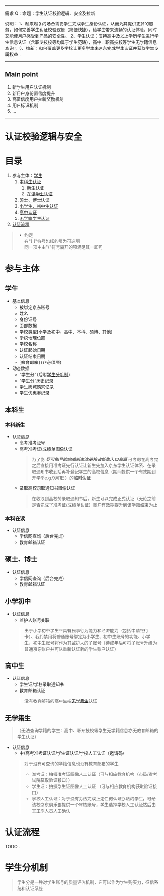 ***
需求
Q：命题：学生认证校验逻辑、安全及拉新

说明：
1、越来越多的场合需要学生完成学生身份认证，从而为其提供更好的服务，如何完善学生认证校验逻辑（简便快捷），给学生带来流畅的认证体验，同时又能使用户感受到产品的安全性。
2、学生认证：支持高中及以上学历学生进行学生信息认证（含职专技校等均属于学生范畴），高中、职高技校等学生无学籍信息查询；
3、拉新：如何覆盖更多学校让更多学生来京东完成学生认证并获取学生专属权益；
***
## Main point
  1. 新学生用户认证机制
  2. 新用户身份置信度提升
  3. 高置信度用户拉新奖励机制
  4. 用户标识机制
  5. ...
***

# 认证校验逻辑与安全
# 目录
1. 参与主体：[学生](##学生)
    1. [本科生认证](##本科生)
        1. [新生认证](###本科新生)
        2. [在读学生认证](###本科在读)
    2. [硕士、博士认证](##硕士、博士)
    3. [小学生、初中生认证](##小学初中)
    4. [高中认证](##高中生)
    5. [无学籍学生认证](##无学籍生)
2. [认证流程](#认证流程)
> - 约定 \
> 有"[ ]"符号包括的项为可选项 \
> 同一项中由"/"符号隔开的项满足其一即可
# 参与主体
## 学生
- 基本信息
    - 被绑定京东账号 
    - 姓名
    - 身份证号
    - 面部数据
    - 学校类型[小学及初中、高中、本科、硕博、其他]
    - 学校地理位置
    - 学校名称
    - 认证起始日期
    - 认证结束日期
    - [教育邮箱] (非必须项)
- 动态数据
    - ”学生分“（后附[学生分机制](#学生分机制)） 
    - ”学生分“历史记录
    - 学生商城购买记录
    - 学生优惠券记录
## 本科生
### 本科新生
- 认证信息
    - 高考准考证号
    - 高考准考证/成绩单图像认证
        >为了能 ***尽可能早的完成新生注册抢占新生入口资源*** 可考虑在高考完之后直接用准考证先行认证让新生先加入京东学生认证体系、在录取通知书收到后再补登记学生的高校信息（期间提供一个有效期到开学季e.g.9月1日）的**临时认证**
    - 录取高校录取通知书图像认证
        > 在收取到高校的录取通知书后，新生可以完成正式认证（无论之前是否完成了准考证/成绩单认证）账户有效期提升到该学籍结束为止
### 本科在读
- 认证信息
    - 学信网查询（后台完成）
    - 教育邮箱认证
## 硕士、博士
- 认证信息
    - 学信网查询（后台完成）
    - 教育邮箱认证
## 小学初中
- 认证信息
    - 监护人账号关联
  > 由于小学初中学生不具有民事行为能力和经济能力（包括申请银行卡）、我们禁用将普通账号绑定为小学生、初中生账号的功能、小学生、初中生账号将作为其监护人的子账号（待成年后可将子账号升级为普通京东账户并可以重新认证新的学生账户认证）
## 高中生
- 认证信息
    - 学生证/学校录取通知书
    - 教育邮箱认证
	> 没有教育邮箱的高中生按[无学籍生](###无学籍生)认证
## 无学籍生
>（无法查询学籍的学生：高中、职专技校等学生无学籍信息亦无教育邮箱的学生认证）
- 认证信息
	- 中/高考准考证认证/学生证认证/学校人工认证（邀请码）
	> 对于没有可查询的学籍信息也没有教育邮箱的学生
	> - 准考证：拍摄准考证图像人工认证（可与相应教育机构（市级/省考试院获取验证接口））
	> - 学生证：拍摄学生证图像人工认证 （可与相应教育机构获取验证接口）
	> - 学校人工认证：对于没有办法完成上述任何认证办法的学生，可给该校京东俱乐部提供一个审核账号，学生选择学校人工认证然后由其工作人员人工确认
# 认证流程
TODO..
 # 学生分机制
 > 学生分是一种对学生账号的质量评估机制，它可以作为学生购买力，征信系统和认证系统